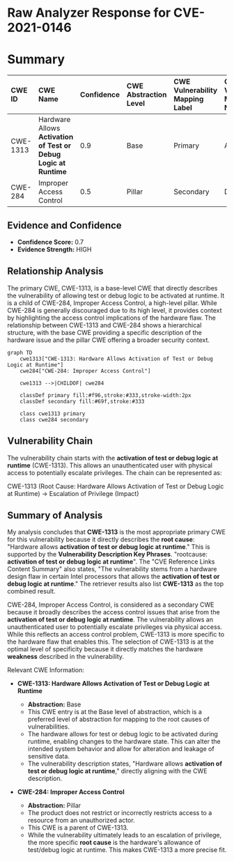 # Raw Analyzer Response for CVE-2021-0146

# Summary
| CWE ID   | CWE Name                                                        | Confidence | CWE Abstraction Level | CWE Vulnerability Mapping Label | CWE-Vulnerability Mapping Notes |
| :------- | :-------------------------------------------------------------- | :--------- | :-------------------- | :------------------------------ | :------------------------------ |
| CWE-1313 | Hardware Allows **Activation of Test or Debug Logic at Runtime** | 0.9        | Base                  | Primary                         | Allowed                       |
| CWE-284  | Improper Access Control                                         | 0.5        | Pillar                | Secondary                       | Discouraged                     |

## Evidence and Confidence

*   **Confidence Score:** 0.7
*   **Evidence Strength:** HIGH

## Relationship Analysis
The primary CWE, CWE-1313, is a base-level CWE that directly describes the vulnerability of allowing test or debug logic to be activated at runtime. It is a child of CWE-284, Improper Access Control, a high-level pillar. While CWE-284 is generally discouraged due to its high level, it provides context by highlighting the access control implications of the hardware flaw. The relationship between CWE-1313 and CWE-284 shows a hierarchical structure, with the base CWE providing a specific description of the hardware issue and the pillar CWE offering a broader security context.

```mermaid
graph TD
    cwe1313["CWE-1313: Hardware Allows Activation of Test or Debug Logic at Runtime"]
    cwe284["CWE-284: Improper Access Control"]
    
    cwe1313 -->|CHILDOF| cwe284
    
    classDef primary fill:#f96,stroke:#333,stroke-width:2px
    classDef secondary fill:#69f,stroke:#333
    
    class cwe1313 primary
    class cwe284 secondary
```

## Vulnerability Chain
The vulnerability chain starts with the **activation of test or debug logic at runtime** (CWE-1313). This allows an unauthenticated user with physical access to potentially escalate privileges. The chain can be represented as:

CWE-1313 (Root Cause: Hardware Allows Activation of Test or Debug Logic at Runtime) -> Escalation of Privilege (Impact)

## Summary of Analysis
My analysis concludes that **CWE-1313** is the most appropriate primary CWE for this vulnerability because it directly describes the **root cause**: "Hardware allows **activation of test or debug logic at runtime**." This is supported by the **Vulnerability Description Key Phrases**. "rootcause: **activation of test or debug logic at runtime**". The "CVE Reference Links Content Summary" also states, "The vulnerability stems from a hardware design flaw in certain Intel processors that allows the **activation of test or debug logic at runtime**." The retriever results also list **CWE-1313** as the top combined result.

CWE-284, Improper Access Control, is considered as a secondary CWE because it broadly describes the access control issues that arise from the **activation of test or debug logic at runtime**. The vulnerability allows an unauthenticated user to potentially escalate privileges via physical access. While this reflects an access control problem, CWE-1313 is more specific to the hardware flaw that enables this.
The selection of CWE-1313 is at the optimal level of specificity because it directly matches the hardware **weakness** described in the vulnerability.

Relevant CWE Information:
*   **CWE-1313: Hardware Allows Activation of Test or Debug Logic at Runtime**
    *   **Abstraction:** Base
    *   This CWE entry is at the Base level of abstraction, which is a preferred level of abstraction for mapping to the root causes of vulnerabilities.
    *   The hardware allows for test or debug logic to be activated during runtime, enabling changes to the hardware state. This can alter the intended system behavior and allow for alteration and leakage of sensitive data.
    *   The vulnerability description states, "Hardware allows **activation of test or debug logic at runtime**," directly aligning with the CWE description.

*   **CWE-284: Improper Access Control**
    *   **Abstraction:** Pillar
    *   The product does not restrict or incorrectly restricts access to a resource from an unauthorized actor.
    *   This CWE is a parent of CWE-1313.
    *   While the vulnerability ultimately leads to an escalation of privilege, the more specific **root cause** is the hardware's allowance of test/debug logic at runtime. This makes CWE-1313 a more precise fit.
